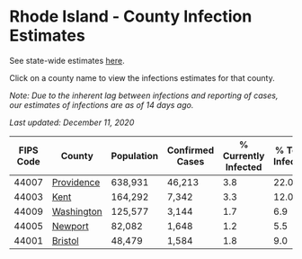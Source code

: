 # Rhode Island - County Infection Estimates

See state-wide estimates [here](/infections/us-ri).

Click on a county name to view the infections estimates for that county.

*Note: Due to the inherent lag between infections and reporting of cases, our estimates of infections are as of 14 days ago.*

*Last updated: December 11, 2020*

|   FIPS Code |                   County |   Population |   Confirmed Cases |   % Currently Infected |   % Total Infected |
|-------------|--------------------------|--------------|-------------------|------------------------|--------------------|
|       44007 | [Providence](providence) |      638,931 |            46,213 |                    3.8 |               22.0 |
|       44003 |             [Kent](kent) |      164,292 |             7,342 |                    3.3 |               12.0 |
|       44009 | [Washington](washington) |      125,577 |             3,144 |                    1.7 |                6.9 |
|       44005 |       [Newport](newport) |       82,082 |             1,648 |                    1.2 |                5.5 |
|       44001 |       [Bristol](bristol) |       48,479 |             1,584 |                    1.8 |                9.0 |